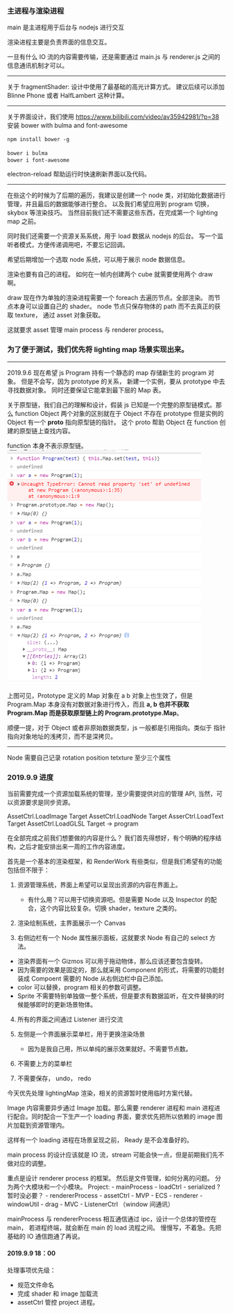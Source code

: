 
### 主进程与渲染进程

main 是主进程用于后台与 nodejs 进行交互

渲染进程主要是负责界面的信息交互。

一旦有什么 IO 流的内容需要传输，还是需要通过 main.js 与 renderer.js 之间的信息通讯机制才可以。

-----

关于 fragmentShader:
设计中使用了最基础的高光计算方式。
建议后续可以添加 Blinne Phone 或者 HalfLambert 这种计算。


----------
关于界面设计，我们使用 https://www.bilibili.com/video/av35942981/?p=38 安装 bower with bulma and font-awesome

```
npm install bower -g

bower i bulma
bower i font-awesome

```

electron-reload 帮助运行时快速刷新界面以及代码。

-------------------

在些这个的时候为了后期的遍历，我建议是创建一个 node 类，对初始化数据进行管理，并且最后的数据能够进行整合。
以及我们希望应用到 program 切换，skybox 等渲染技巧。
当然目前我们还不需要这些东西，在完成第一个 lighting map 之前。

同时我们还需要一个资源关系系统，用于 load 数据从 nodejs 的后台。
写一个监听者模式，方便传递调用吧，不要忘记回调。

希望后期增加一个选取 node 系统，可以用于展示 node 数据信息。

渲染也要有自己的进程。
如何在一帧内创建两个 cube 就需要使用两个 draw 啊。

draw 现在作为单独的渲染进程需要一个 foreach 去遍历节点。全部渲染。
而节点本身可以设置自己的 shader。
node 节点只保存物体的 path 而不去真正的获取 texture， 通过 asset 对象获取。

这就要求 asset 管理 main process 与 renderer process。

### 为了便于测试，我们优先将 lighting map 场景实现出来。

-----------
2019.9.6 
现在希望 js Program 持有一个静态的 map 存储新生的 program 对象。
但是不会写，因为 prototype 的关系， 新建一个实例，要从 prototype 中去寻找数据对象。
同时还要保证它能拿到最下层的 Map 表。

关于原型链，我们自己的理解和设计，假装 js 已知是一个完整的原型链模式。那么 function Object 两个对象的区别就在于 Object 不存在 prototype 但是实例的 Object 有一个 __proto__ 指向原型链的指针。
这个 proto 帮助 Object 在 function 创建的原型链上查找内容。

function 本身不表示原型链。
![prototypeTest](./summary/prototypeTest.png)

上图可见，Prototype 定义的 Map 对象在 a b 对象上也生效了，但是 Program.Map 本身没有对数据对象进行传入，而且 __a, b 也并不获取 Program.Map 而是获取原型链上的 Program.prototype.Map__。

顺便一提，对于 Object 或者非原始数据类型，js 一般都是引用指向。类似于 指针指向对象地址的浅拷贝，而不是深拷贝。

----------------
Node 需要自己记录 rotation position tetxture 至少三个属性

### 2019.9.9 进度
当前需要完成一个资源加载系统的管理，至少需要提供对应的管理 API, 当然，可以资源要求是同步资源。

AssetCtrl.LoadImage Target
AssetCtrl.LoadNode Target
AsserCtrl.LoadText Target
AssetCtrl.LoadGLSL Target -> program

在全部完成之前我们想要做的内容是什么？
我们首先得想好，有个明确的程序结构，之后才能安排出来一周的工作内容进度。

首先是一个基本的渲染框架，和 RenderWork 有些类似，但是我们希望有的功能包括但不限于：

1. 资源管理系统，界面上希望可以呈现出资源的内容在界面上。
    - 有什么用？可以用于切换资源吧。但是需要 Node 以及 Inspector 的配合，这个内容比较复杂。切换 shader，texture 之类的。

2. 渲染绘制系统，主界面展示一个 Canvas

3. 右侧边栏有一个 Node 属性展示面板，这就要求 Node 有自己的 select 方法。
- 渲染界面有一个 Gizmos 可以用于拖动物体，那么应该还要包含旋转。
- 因为需要的效果是固定的，那么就采用 Component 的形式，将需要的功能封装成 Compoent 需要的 Node 从右侧边栏中自己添加。
- color 可以替换，program 相关的参数可调整。
- Sprite 不需要特别单独做一整个系统，但是要求有数据监听，在文件替换的时候能够即时的更新场景物体。

4. 所有的界面之间通过 Listener 进行交流
5. 左侧是一个界面展示菜单栏，用于更换渲染场景
    - 因为是我自己用，所以单纯的展示效果就好。不需要节点数。

6. 不需要上方的菜单栏

7. 不需要保存， undo， redo

今天优先处理 lightingMap 渲染，相关的资源暂时使用临时方案代替。

Image 内容需要异步通过 Image 加载。那么需要 renderer 进程和 main 进程进行配合。同时配合一下生产一个 loading 界面，要求优先把所以依赖的 image 图片加载到资源管理内。

这样有一个 loading 进程在场景呈现之前， Ready 是不会准备好的。

main process 的设计应该就是 IO 流，stream 可能会快一点，但是前期我们先不做对应的调整。

重点是设计 renderer process 的框架。
然后是文件管理，如何分离的问题。
分为两个大模块和一个小模块。
Project:
    - mainProcess
        - loadCtrl
        - serialized ? 暂时没必要？
    - rendererProcess
        - assetCtrl
        - MVP
        - ECS
        - renderer
    - windowUtil
        - drag
        - MVC
        - ListenerCtrl （window 间通讯）

mainProcess 与 rendererProcess 相互通信通过 ipc，设计一个总体的管控在 main， 若进程终端，就会断在 main 的 load 流程之间。
慢慢写，不着急。先把基础的 IO  通信跑通了再说。

#### 2019.9.9 18：00
处理事项优先级：
- 规范文件命名
- 完成 shader 和 image 加载流
- assetCtrl 管控 project 进程。